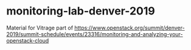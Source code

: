 # monitoring-lab-denver-2019
Material for Vitrage part of https://www.openstack.org/summit/denver-2019/summit-schedule/events/23316/monitoring-and-analyzing-your-openstack-cloud
